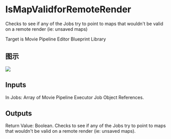 # IsMapValidforRemoteRender

Checks to see if any of the Jobs try to point to maps that wouldn't be valid on a remote render (ie: unsaved maps)

Target is Movie Pipeline Editor Blueprint Library

## 图示

![]($-20221218-20092285.png)

## Inputs

In Jobs: Array of Movie Pipeline Executor Job Object References.  

## Outputs

Return Value: Boolean. Checks to see if any of the Jobs try to point to maps that wouldn't be valid on a remote render (ie: unsaved maps).

